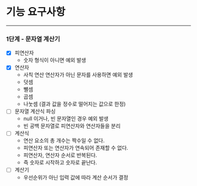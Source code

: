 # 기능 요구사항

---

### 1단계 - 문자열 계산기

- [x] 피연산자
    - 숫자 형식이 아니면 예외 발생
- [x] 연산자
    - 사칙 연산 연산자가 아닌 문자를 사용하면 예외 발생
    - 덧셈
    - 뺄셈
    - 곱셈
    - 나눗셈 (결과 값을 정수로 떨어지는 값으로 한정)
- [ ] 문자열 계산식 파싱
    - null 이거나, 빈 문자열인 경우 예외 발생
    - 빈 공백 문자열로 피연산자와 연산자들을 분리
- [ ] 계산식
    - 연산 요소의 총 개수는 짝수일 수 없다.
    - 피연산자 또는 연산자가 연속되어 존재할 수 없다.
    - 피연산자, 연산자 순서로 반복된다.
    - 즉 숫자로 시작하고 숫자로 끝난다.
- [ ] 계산기
    - 우선순위가 아닌 입력 값에 따라 계산 순서가 결정
